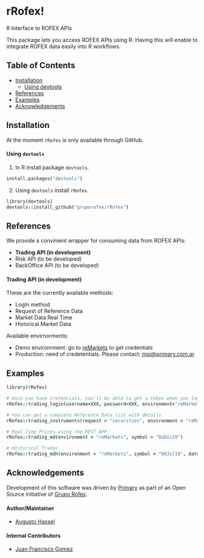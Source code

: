 # rRofex!
R Interface to ROFEX APIs

This package lets you access ROFEX APIs using R. Having this will enable to integrate ROFEX data easily into R workflows.

## Table of Contents

  - [Installation](#installation)
      - [Using devtools](#using-devtools)
  - [References](#references)    
  - [Examples](#examples)
  - [Acknowledgements](#acknowledgements)

## Installation

At the moment `rRofex` is only available through GitHub. 

#### Using `devtools`

1. In R install package `devtools`.

  ```coffee
  install.packages("devtools")
  ```
  
2. Using `devtools` install `rRofex`.

  ```coffee
  library(devtools)
  devtools::install_github("gruporofex/rRofex")
  ```
References
----------
We provide a convinient wrapper for consuming data from ROFEX APIs:
- **Trading API (in development)**
- Risk API (to be developed)
- BackOffice API (to be developed)

#### Trading API (in development)
These are the currently available methods:
- LogIn method
- Request of Reference Data
- Market Data Real Time
- Historical Market Data

Available envirnorments:
- Demo environrment: go to [reMarkets](https://remarkets.primary.ventures/) to get credentials
- Production: need of credetentials. Please contact: <mpi@primary.com.ar>

Examples
--------
```coffee
library(rRofex)

# Once you have cretencials, you'll be able to get a token when you login
rRofex::trading_login(username=XXX, password=XXX, environment='reMarkets')

# You can get a complete Reference Data list with details
rRofex::trading_instruments(request = "securities", environment = "reMarkets", sec_detailed = T)

# Real Time Prices using the REST APP
rRofex::trading_md(environment = "reMarkets", symbol = "DoDic19")

# Historical Trades
rRofex::trading_mdh(environment = "reMarkets", symbol = "DOJul19", date = "2019-06-06")

```

Acknowledgements
----------------
Development of this software was driven by [Primary](https://www.primary.com.ar/)
as part of an Open Source initiative of [Grupo Rofex](https://www.rofex.com.ar/).

#### Author/Maintainer
- [Augusto Hassel](https://github.com/augustohassel)

#### Internal Contributors
- [Juan Francisco Gomez](https://github.com/jfgomezok)
